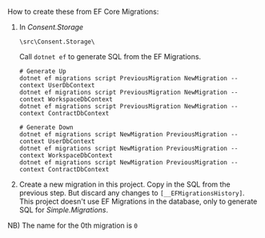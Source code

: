 ﻿How to create these from EF Core Migrations:

1)  In *Consent.Storage*

        \src\Consent.Storage\

    Call `dotnet ef` to generate SQL from the EF Migrations.

        # Generate Up
        dotnet ef migrations script PreviousMigration NewMigration --context UserDbContext
        dotnet ef migrations script PreviousMigration NewMigration --context WorkspaceDbContext
        dotnet ef migrations script PreviousMigration NewMigration --context ContractDbContext

        # Generate Down
        dotnet ef migrations script NewMigration PreviousMigration --context UserDbContext
        dotnet ef migrations script NewMigration PreviousMigration --context WorkspaceDbContext
        dotnet ef migrations script NewMigration PreviousMigration --context ContractDbContext

2) Create a new migration in this project.
    Copy in the SQL from the previous step.
    But discard any changes to `[__EFMigrationsHistory]`. This project doesn't use EF Migrations in the database, only to generate SQL for *Simple.Migrations*.

NB) The name for the 0th migration is `0`
